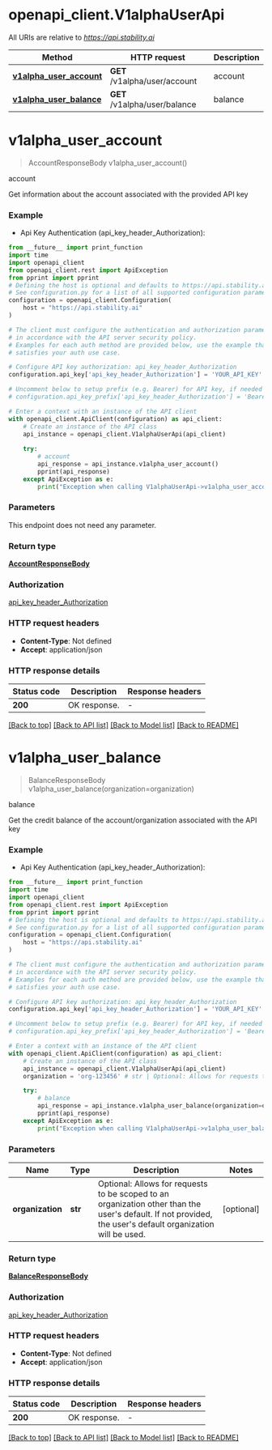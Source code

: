 # openapi_client.V1alphaUserApi

All URIs are relative to *https://api.stability.ai*

Method | HTTP request | Description
------------- | ------------- | -------------
[**v1alpha_user_account**](V1alphaUserApi.md#v1alpha_user_account) | **GET** /v1alpha/user/account | account
[**v1alpha_user_balance**](V1alphaUserApi.md#v1alpha_user_balance) | **GET** /v1alpha/user/balance | balance


# **v1alpha_user_account**
> AccountResponseBody v1alpha_user_account()

account

Get information about the account associated with the provided API key

### Example

* Api Key Authentication (api_key_header_Authorization):
```python
from __future__ import print_function
import time
import openapi_client
from openapi_client.rest import ApiException
from pprint import pprint
# Defining the host is optional and defaults to https://api.stability.ai
# See configuration.py for a list of all supported configuration parameters.
configuration = openapi_client.Configuration(
    host = "https://api.stability.ai"
)

# The client must configure the authentication and authorization parameters
# in accordance with the API server security policy.
# Examples for each auth method are provided below, use the example that
# satisfies your auth use case.

# Configure API key authorization: api_key_header_Authorization
configuration.api_key['api_key_header_Authorization'] = 'YOUR_API_KEY'

# Uncomment below to setup prefix (e.g. Bearer) for API key, if needed
# configuration.api_key_prefix['api_key_header_Authorization'] = 'Bearer'

# Enter a context with an instance of the API client
with openapi_client.ApiClient(configuration) as api_client:
    # Create an instance of the API class
    api_instance = openapi_client.V1alphaUserApi(api_client)
    
    try:
        # account
        api_response = api_instance.v1alpha_user_account()
        pprint(api_response)
    except ApiException as e:
        print("Exception when calling V1alphaUserApi->v1alpha_user_account: %s\n" % e)
```

### Parameters
This endpoint does not need any parameter.

### Return type

[**AccountResponseBody**](AccountResponseBody.md)

### Authorization

[api_key_header_Authorization](../README.md#api_key_header_Authorization)

### HTTP request headers

 - **Content-Type**: Not defined
 - **Accept**: application/json

### HTTP response details
| Status code | Description | Response headers |
|-------------|-------------|------------------|
**200** | OK response. |  -  |

[[Back to top]](#) [[Back to API list]](../README.md#documentation-for-api-endpoints) [[Back to Model list]](../README.md#documentation-for-models) [[Back to README]](../README.md)

# **v1alpha_user_balance**
> BalanceResponseBody v1alpha_user_balance(organization=organization)

balance

Get the credit balance of the account/organization associated with the API key

### Example

* Api Key Authentication (api_key_header_Authorization):
```python
from __future__ import print_function
import time
import openapi_client
from openapi_client.rest import ApiException
from pprint import pprint
# Defining the host is optional and defaults to https://api.stability.ai
# See configuration.py for a list of all supported configuration parameters.
configuration = openapi_client.Configuration(
    host = "https://api.stability.ai"
)

# The client must configure the authentication and authorization parameters
# in accordance with the API server security policy.
# Examples for each auth method are provided below, use the example that
# satisfies your auth use case.

# Configure API key authorization: api_key_header_Authorization
configuration.api_key['api_key_header_Authorization'] = 'YOUR_API_KEY'

# Uncomment below to setup prefix (e.g. Bearer) for API key, if needed
# configuration.api_key_prefix['api_key_header_Authorization'] = 'Bearer'

# Enter a context with an instance of the API client
with openapi_client.ApiClient(configuration) as api_client:
    # Create an instance of the API class
    api_instance = openapi_client.V1alphaUserApi(api_client)
    organization = 'org-123456' # str | Optional: Allows for requests to be scoped to an organization other than the user's default.  If not provided, the user's default organization will be used. (optional)

    try:
        # balance
        api_response = api_instance.v1alpha_user_balance(organization=organization)
        pprint(api_response)
    except ApiException as e:
        print("Exception when calling V1alphaUserApi->v1alpha_user_balance: %s\n" % e)
```

### Parameters

Name | Type | Description  | Notes
------------- | ------------- | ------------- | -------------
 **organization** | **str**| Optional: Allows for requests to be scoped to an organization other than the user&#39;s default.  If not provided, the user&#39;s default organization will be used. | [optional] 

### Return type

[**BalanceResponseBody**](BalanceResponseBody.md)

### Authorization

[api_key_header_Authorization](../README.md#api_key_header_Authorization)

### HTTP request headers

 - **Content-Type**: Not defined
 - **Accept**: application/json

### HTTP response details
| Status code | Description | Response headers |
|-------------|-------------|------------------|
**200** | OK response. |  -  |

[[Back to top]](#) [[Back to API list]](../README.md#documentation-for-api-endpoints) [[Back to Model list]](../README.md#documentation-for-models) [[Back to README]](../README.md)

